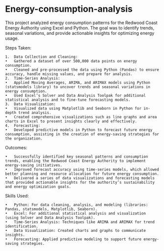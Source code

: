 # Energy-consumption-analysis
This project analyzed energy consumption patterns for the Redwood Coast Energy Authority using Excel and Python. The goal was to identify trends, seasonal variations, and provide actionable insights for optimizing energy usage.

Steps Taken:

	1.	Data Collection and Cleaning:
	•	Gathered a dataset of over 500,000 data points on energy consumption.
	•	Cleaned and pre-processed the data using Python (Pandas) to ensure accuracy, handle missing values, and prepare for analysis.
	2.	Time-Series Analysis:
	•	Applied Moving Averages, ARIMA, and ARIMAX models using Python (statsmodels library) to uncover trends and seasonal variations in energy consumption.
	•	Used Excel’s Solver and Data Analysis Toolpak for additional statistical analysis and to fine-tune forecasting models.
	3.	Data Visualization:
	•	Visualized data using Matplotlib and Seaborn in Python for in-depth trend analysis.
	•	Created comprehensive visualizations such as line graphs and area charts in Excel to present insights clearly and effectively.
	4.	Forecasting:
	•	Developed predictive models in Python to forecast future energy consumption, assisting in the creation of energy-saving strategies for the organization.

Outcomes:

	•	Successfully identified key seasonal patterns and consumption trends, enabling the Redwood Coast Energy Authority to implement energy-saving initiatives.
	•	Improved forecast accuracy using time-series models, which allowed better planning and resource allocation for future energy consumption.
	•	Delivered a series of data visualizations and forecasting models that provided actionable insights for the authority’s sustainability and energy optimization goals.

Skills Used:

	•	Python: For data cleaning, analysis, and modeling (libraries: Pandas, statsmodels, Matplotlib, Seaborn).
	•	Excel: For additional statistical analysis and visualization (using Solver and Data Analysis Toolpak).
	•	Time-Series Analysis: Techniques like ARIMA and ARIMAX for trend identification.
	•	Data Visualization: Created charts and graphs to communicate insights.
	•	Forecasting: Applied predictive modeling to support future energy-saving strategies.
